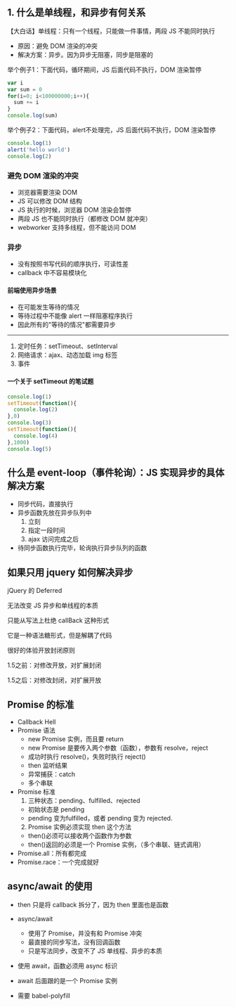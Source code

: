 ## 1. 什么是单线程，和异步有何关系

【大白话】单线程：只有一个线程，只能做一件事情，两段 JS 不能同时执行
- 原因：避免 DOM 渲染的冲突
- 解决方案：异步。因为异步无阻塞，同步是阻塞的

举个例子1：下面代码，循环期间，JS 后面代码不执行，DOM 渲染暂停
```javascript
var i
var sum = 0
for(i=0; i<100000000;i++){
  sum += i
}
console.log(sum)
```
举个例子2：下面代码，alert不处理完，JS 后面代码不执行，DOM 渲染暂停
```javascript
console.log(1)
alert('hello world')
console.log(2)
```

### 避免 DOM 渲染的冲突

- 浏览器需要渲染 DOM
- JS 可以修改 DOM 结构
- JS 执行的时候，浏览器 DOM 渲染会暂停
- 两段 JS 也不能同时执行（都修改 DOM 就冲突）
- webworker 支持多线程，但不能访问 DOM

### 异步

- 没有按照书写代码的顺序执行，可读性差
- callback 中不容易模块化

#### 前端使用异步场景

- 在可能发生等待的情况
- 等待过程中不能像 alert 一样阻塞程序执行
- 因此所有的"等待的情况"都需要异步

---

1. 定时任务：setTimeout、setInterval
2. 网络请求：ajax、动态加载 img 标签
3. 事件

#### 一个关于 setTimeout 的笔试题

```javascript
console.log(1)
setTimeout(function(){
  console.log(2)
},0)
console.log(3)
setTimeout(function(){
  console.log(4)
},1000)
console.log(5)
```


## 什么是 event-loop（事件轮询）：JS 实现异步的具体解决方案

- 同步代码，直接执行
- 异步函数先放在异步队列中
  1. 立刻
  2. 指定一段时间
  3. ajax 访问完成之后
- 待同步函数执行完毕，轮询执行异步队列的函数

## 如果只用 jquery 如何解决异步

jQuery 的 Deferred

无法改变 JS 异步和单线程的本质

只能从写法上杜绝 callBack 这种形式

它是一种语法糖形式，但是解耦了代码

很好的体验开放封闭原则

1.5之前：对修改开放，对扩展封闭

1.5之后：对修改封闭，对扩展开放

## Promise 的标准

- Callback Hell
- Promise 语法
  - new Promise 实例，而且要 return
  - new Promise 是要传入两个参数（函数），参数有 resolve，reject
  - 成功时执行 resolve()，失败时执行 reject()
  - then 监听结果
  - 异常捕获：catch
  - 多个串联
- Promise 标准
  1. 三种状态：pending、fulfilled、rejected
    - 初始状态是 pending
    - pending 变为fulfilled，或者 pending 变为 rejected.
  2. Promise 实例必须实现 then 这个方法
    - then()必须可以接收两个函数作为参数
    - then()返回的必须是一个 Promise 实例，（多个串联、链式调用）
- Promise.all：所有都完成
- Promise.race：一个完成就好


## async/await 的使用

- then 只是将 callback 拆分了，因为 then 里面也是函数
- async/await 
  - 使用了 Promise，并没有和 Promise 冲突
  - 最直接的同步写法，没有回调函数
  - 只是写法同步，改变不了 JS 单线程、异步的本质

- 使用 await，函数必须用 async 标识
- await 后面跟的是一个 Promise 实例
- 需要 babel-polyfill
